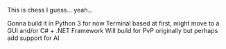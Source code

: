 This is chess I guess... yeah...

Gonna build it in Python 3 for now
Terminal based at first, might move to a GUI and/or C# + .NET Framework
Will build for PvP originally but perhaps add support for AI
